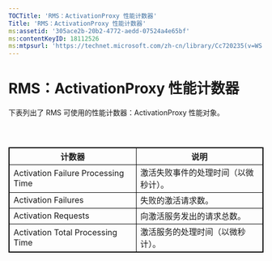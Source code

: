```yaml
---
TOCTitle: 'RMS：ActivationProxy 性能计数器'
Title: 'RMS：ActivationProxy 性能计数器'
ms:assetid: '305ace2b-20b2-4772-aedd-07524a4e65bf'
ms:contentKeyID: 18112526
ms:mtpsurl: 'https://technet.microsoft.com/zh-cn/library/Cc720235(v=WS.10)'
---
```


RMS：ActivationProxy 性能计数器
===============================

下表列出了 RMS 可使用的性能计数器：ActivationProxy 性能对象。

###  

 
<p></p>

<table style="border:1px solid black;">
<colgroup>
<col width="50%" />
<col width="50%" />
</colgroup>
<thead>
<tr class="header">
<th style="border:1px solid black;" >计数器</th>
<th style="border:1px solid black;" >说明</th>
</tr>
</thead>
<tbody>
<tr class="odd">
<td style="border:1px solid black;">Activation Failure Processing Time</td>
<td style="border:1px solid black;">激活失败事件的处理时间（以微秒计）。</td>
</tr>
<tr class="even">
<td style="border:1px solid black;">Activation Failures</td>
<td style="border:1px solid black;">失败的激活请求数。</td>
</tr>
<tr class="odd">
<td style="border:1px solid black;">Activation Requests</td>
<td style="border:1px solid black;">向激活服务发出的请求总数。</td>
</tr>
<tr class="even">
<td style="border:1px solid black;">Activation Total Processing Time</td>
<td style="border:1px solid black;">激活服务的处理时间（以微秒计）。</td>
</tr>
</tbody>
</table>

<p></p>

